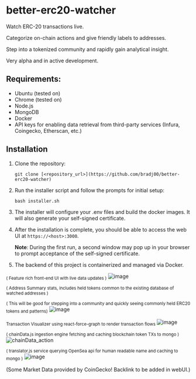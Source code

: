 # better-erc20-watcher
Watch ERC-20 transactions live. 

Categorize on-chain actions and give friendly labels to addresses.

Step into a tokenized community and rapidly gain analytical insight.

Very alpha and in active development.

## Requirements:

- Ubuntu (tested on)
- Chrome (tested on)
- Node.js
- MongoDB
- Docker
- API keys for enabling data retrieval from third-party services (Infura, Coingecko, Etherscan, etc.)

## Installation

1. Clone the repository:
   ```
   git clone [<repository_url>](https://github.com/bradj00/better-erc20-watcher)
   ```

2. Run the installer script and follow the prompts for initial setup:
   ```
   bash installer.sh
   ```

3. The installer will configure your .env files and build the docker images. It will also generate your self-signed certificate.

4. After the installation is complete, you should be able to access the web UI at `https://<host>:3000`.

   **Note**: During the first run, a second window may pop up in your browser to prompt acceptance of the self-signed certificate.

5. The backend of this project is containerized and managed via Docker.


<sub>( Feature rich front-end UI with live data updates )</sub>
![image](https://github.com/bradj00/better-erc20-watcher/assets/99688245/ed7e346a-32d7-4f4a-b410-3f4336a26aff)



<sub>( Address Summary stats, includes held tokens common to the existing database of watched addresses )</sub>

<sub>( This will be good for stepping into a community and quickly seeing commonly held ERC20 tokens and patterns)</sub>
![image](https://user-images.githubusercontent.com/99688245/212493974-77cdc1bc-a1fe-44bd-83d6-2add1ebc87c5.png)

<sub>Transaction Visualizer using react-force-graph to render transaction flows </sub>
![image](https://github.com/bradj00/better-erc20-watcher/assets/99688245/86447241-407d-4e74-be3a-a628a556650d)




<sub>( chainData.js ingestion engine fetching and caching blockchain token TXs to mongo )</sub>
![chainData_action](https://user-images.githubusercontent.com/99688245/202078438-05a839b5-f258-4e94-b2d3-f0d78301fea8.gif)


<sub>( translator.js service querying OpenSea api for human readable name and caching to mongo )</sub>
![image](https://user-images.githubusercontent.com/99688245/202107232-82cb591c-a2cf-423a-b455-df82a6be85a0.png)





(Some Market Data provided by CoinGecko! Backlink to be added in webUI.)


